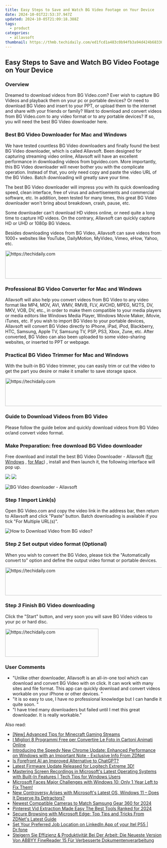 ```yaml
---
title: Easy Steps to Save and Watch BG Video Footage on Your Device
date: 2024-10-01T22:53:37.947Z
updated: 2024-10-05T21:09:18.388Z
tags:
  - product
categories:
  - allavsoft
thumbnail: https://thmb.techidaily.com/ed1fcd1a483c0b94fb3a94d424b683306978ea21af775c15bb832d4ec0a46f79.jpg
---
```


## Easy Steps to Save and Watch BG Video Footage on Your Device

### Overview

Dreamed to download videos from BG Video.com? Ever wish to capture BG Videos and playback them on your pc or portable devices? Or need to download BG Video and insert to your PPT, or upload them to the internet and share with your friends or family? Want to download and convert videos from BG Video.com to any video format or to any portable devices? If so, you will need the best BG Video downloader here.

### Best BG Video Downloader for Mac and Windows

We have tested countless BG Video downloaders and finally found the best BG Video downloader, which is called Allavsoft. Been designed for capturing streaming video online, Allavsoft will have an excellent performance in downloading videos from bgvideo.com. More importantly, this BG Video downloader will never bother you with the complicate operation. Instead of that, you only need copy and paste the video URL of the BG Video. Batch downloading will greatly save your time.

The best BG Video downloader will impress you with its quick downloading speed, clean interface, free of virus and advertisements and commercial software, etc. In addition, been tested for many times, this great BG Video downloader won't bring about breakdown, crash, pause, etc.

Some downloader can't download HD videos online, or need quite a long time to capture HD videos. On the contrary, Allavsoft can quickly capture HD or UHD or 1080p BG Videos.

Besides downloading videos from BG Video, Allavsoft can save videos from 1000+ websites like YouTube, DailyMotion, MyVideo, Vimeo, eHow, Yahoo, etc.

<!-- affiliate ads begin -->
<a href="https://zebaoaffiliateprogram.pxf.io/c/5597632/2137973/21526" target="_top" id="2137973">
  <img src="//a.impactradius-go.com/display-ad/21526-2137973" border="0" alt="https://techidaily.com" width="728" height="90"/>
</a>
<img height="0" width="0" src="https://zebaoaffiliateprogram.pxf.io/i/5597632/2137973/21526" style="position:absolute;visibility:hidden;" border="0" />
<!-- affiliate ads end -->

### Professional BG Video Converter for Mac and Windows

Allavsoft will also help you convert videos from BG Video to any video format like MP4, MOV, AVI, WMV, RMVB, FLV, AVCHD, MPEG, M2TS, DV, MKV, VOB, DV, etc., in order to make them compatible to your media players or media editors like Windows Media Player, Windows Movie Maker, iMovie, iTunes, etc. If you wish to import BG Video to your portable devices, Allavsoft will convert BG Video directly to iPhone, iPad, iPod, Blackberry, HTC, Samsung, Apple TV, Samsung TV, PSP, PS3, Xbox, Zune, etc. After converted, BG Video can also been uploaded to some video-sharing websites, or inserted to PPT or webpage.

### Practical BG Video Trimmer for Mac and Windows

With the built-in BG Video trimmer, you can easily trim or cut the video to get the part you desire or make it smaller to save storage space.

<!-- affiliate ads begin -->
<a href="https://aligracehair.sjv.io/c/5597632/1868499/19272" target="_top" id="1868499">
  <img src="//a.impactradius-go.com/display-ad/19272-1868499" border="0" alt="https://techidaily.com" width="728" height="90"/>
</a>
<img height="0" width="0" src="https://aligracehair.sjv.io/i/5597632/1868499/19272" style="position:absolute;visibility:hidden;" border="0" />
<!-- affiliate ads end -->

### Guide to Download Videos from BG Video

Please follow the guide below and quickly download videos from BG Video or/and convert video format.

### Make Preparation: free download BG Video downloader

Free download and install the best BG Video Downloader - Allavsoft ([for Windows](https://tools.techidaily.com/allavsoft/products/) , [for Mac](https://tools.techidaily.com/allavsoft/products/)) , install and then launch it, the following interface will pop up.

[![](https://www.allavsoft.com/how-to/../images/how-to/free-download-win.jpg)](https://tools.techidaily.com/allavsoft/products/) [![](https://www.allavsoft.com/how-to/../images/how-to/free-download-mac.jpg)](https://tools.techidaily.com/allavsoft/products/)

![BG Video downloader - Allavsoft](https://www.allavsoft.com/how-to/../images/allavsoft/screen-shot-600.jpg)

### Step _1_ Import Link(s)

Open BG Video.com and copy the video link in the address bar, then return to Allavsoft and click "Paste" button. Batch downloading is available if you tick "For Multiple URL(s)".

![How to Download Video from BG video?](https://www.allavsoft.com/how-to/../images/how-to/sbs-on-demand-download/how-to-download-video-from-sbs-on-demand.jpg)

### Step _2_ Set output video format (Optional)

When you wish to convert the BG Video, please tick the "Automatically convert to" option and define the output video format or portable devices.

<!-- affiliate ads begin -->
<a href="https://unicoeye.pxf.io/c/5597632/2134234/18498" target="_top" id="2134234">
  <img src="//a.impactradius-go.com/display-ad/18498-2134234" border="0" alt="https://techidaily.com" width="728" height="90"/>
</a>
<img height="0" width="0" src="https://unicoeye.pxf.io/i/5597632/2134234/18498" style="position:absolute;visibility:hidden;" border="0" />
<!-- affiliate ads end -->

### Step _3_ Finish BG Video downloading

Click the "Start" button, and very soon you will save BG Video videos to your pc or hard disc.

<!-- affiliate ads begin -->
<a href="https://aligracehair.sjv.io/c/5597632/1938693/19272" target="_top" id="1938693">
  <img src="//a.impactradius-go.com/display-ad/19272-1938693" border="0" alt="https://techidaily.com" width="300" height="90"/>
</a>
<img height="0" width="0" src="https://aligracehair.sjv.io/i/5597632/1938693/19272" style="position:absolute;visibility:hidden;" border="0" />
<!-- affiliate ads end -->

### User Comments

* "Unlike other downloader, Allavsoft is an all-in-one tool which can download and convert BG Video with on click. It can work with many sites and file format. This app can quickly download and convert videos workable on your iPhone or other devices. "
* "it is so easy to use, I have no professional knowledge but I can handle it quite soon. "
* "I have tried many downloaders but failed until I met this great downloader. It is really workable."

<ins class="adsbygoogle"
     style="display:block"
     data-ad-format="autorelaxed"
     data-ad-client="ca-pub-7571918770474297"
     data-ad-slot="1223367746"></ins>

<ins class="adsbygoogle"
     style="display:block"
     data-ad-client="ca-pub-7571918770474297"
     data-ad-slot="8358498916"
     data-ad-format="auto"
     data-full-width-responsive="true"></ins>

<span class="atpl-alsoreadstyle">Also read:</span>
<div><ul>
<li><a href="https://visual-screen-recording.techidaily.com/new-advanced-tips-for-minecraft-gaming-streams/"><u>[New] Advanced Tips for Minecraft Gaming Streams</u></a></li>
<li><a href="https://win-deluxe.techidaily.com/i-migliori-8-programmi-free-per-convertire-le-foto-in-cartoni-animati-online/"><u>I Migliori 8 Programmi Free per Convertire Le Foto in Cartoni Animati Online</u></a></li>
<li><a href="https://win-luxury.techidaily.com/introducing-the-speedy-new-chrome-update-enhanced-performance-on-windows-with-an-important-note-exclusive-info-from-zdnet/"><u>Introducing the Speedy New Chrome Update: Enhanced Performance on Windows with an Important Note - Exclusive Info From ZDNet</u></a></li>
<li><a href="https://tech-hub.techidaily.com/is-forefront-ai-an-improved-alternative-to-chatgpt/"><u>Is Forefront AI an Improved Alternative to ChatGPT?</u></a></li>
<li><a href="https://win-amazing.techidaily.com/latest-firmware-update-released-for-logitech-extreme-3d/"><u>Latest Firmware Update Released for Logitech Extreme 3D!</u></a></li>
<li><a href="https://win-luxury.techidaily.com/mastering-screen-recordings-in-microsofts-latest-operating-systems-with-built-in-features-tech-tips-for-windows-users/"><u>Mastering Screen Recordings in Microsoft's Latest Operating Systems with Built-In Features | Tech Tips for Windows Users</u></a></li>
<li><a href="https://win-luxury.techidaily.com/microsoft-faces-major-challenges-with-windows-10-only-1-year-left-to-fix-them/"><u>Microsoft Faces Major Challenges with Windows 10: Only 1 Year Left to Fix Them!</u></a></li>
<li><a href="https://win-luxury.techidaily.com/new-controversy-arises-with-microsofts-latest-os-windows-11-does-it-deserve-its-detractors/"><u>New Controversy Arises with Microsoft's Latest OS, Windows 11 – Does It Deserve Its Detractors?</u></a></li>
<li><a href="https://article-files.techidaily.com/newest-compatible-cameras-to-match-samsung-gear-360-for-2024/"><u>Newest Compatible Cameras to Match Samsung Gear 360 for 2024</u></a></li>
<li><a href="https://extra-guidance.techidaily.com/pinterest-vid-extraction-made-easy-the-best-tools-ranked-for-2024/"><u>Pinterest Vid Extraction Made Easy The Best Tools Ranked for 2024</u></a></li>
<li><a href="https://win-luxury.techidaily.com/secure-browsing-with-microsoft-edge-top-tips-and-tricks-from-zdnets-latest-guide/"><u>Secure Browsing with Microsoft Edge: Top Tips and Tricks From ZDNet's Latest Guide</u></a></li>
<li><a href="https://review-topics.techidaily.com/set-your-preferred-job-location-on-linkedin-app-of-your-itel-p55-drfone-by-drfone-virtual-android/"><u>Set Your Preferred Job Location on LinkedIn App of your Itel P55 | Dr.fone</u></a></li>
<li><a href="https://discover-alternatives.techidaily.com/steigern-sie-effizienz-and-produktivitat-bei-der-arbeit-die-neueste-version-von-abbyy-finereader-15-fur-verbesserte-dokumentenverarbeitung/"><u>Steigern Sie Effizienz & Produktivität Bei Der Arbeit: Die Neueste Version Von ABBYY FineReader 15 Für Verbesserte Dokumentenverarbeitung</u></a></li>
</ul></div>

